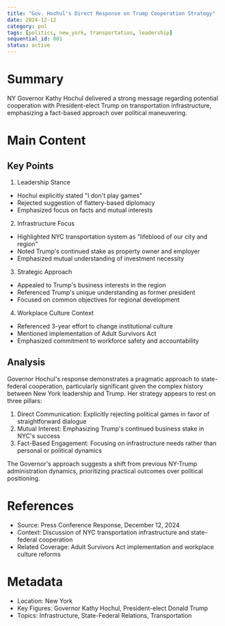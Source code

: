 ```yaml
---
title: "Gov. Hochul's Direct Response on Trump Cooperation Strategy"
date: 2024-12-12
category: pol
tags: [politics, new_york, transportation, leadership]
sequential_id: 001
status: active
---
```


# Summary
NY Governor Kathy Hochul delivered a strong message regarding potential cooperation with President-elect Trump on transportation infrastructure, emphasizing a fact-based approach over political maneuvering.

# Main Content

## Key Points

1. Leadership Stance
- Hochul explicitly stated "I don't play games"
- Rejected suggestion of flattery-based diplomacy
- Emphasized focus on facts and mutual interests

2. Infrastructure Focus
- Highlighted NYC transportation system as "lifeblood of our city and region"
- Noted Trump's continued stake as property owner and employer
- Emphasized mutual understanding of investment necessity

3. Strategic Approach
- Appealed to Trump's business interests in the region
- Referenced Trump's unique understanding as former president
- Focused on common objectives for regional development

4. Workplace Culture Context
- Referenced 3-year effort to change institutional culture
- Mentioned implementation of Adult Survivors Act
- Emphasized commitment to workforce safety and accountability

## Analysis

Governor Hochul's response demonstrates a pragmatic approach to state-federal cooperation, particularly significant given the complex history between New York leadership and Trump. Her strategy appears to rest on three pillars:

1. Direct Communication: Explicitly rejecting political games in favor of straightforward dialogue
2. Mutual Interest: Emphasizing Trump's continued business stake in NYC's success
3. Fact-Based Engagement: Focusing on infrastructure needs rather than personal or political dynamics

The Governor's approach suggests a shift from previous NY-Trump administration dynamics, prioritizing practical outcomes over political positioning.

# References
- Source: Press Conference Response, December 12, 2024
- Context: Discussion of NYC transportation infrastructure and state-federal cooperation
- Related Coverage: Adult Survivors Act implementation and workplace culture reforms

# Metadata
- Location: New York
- Key Figures: Governor Kathy Hochul, President-elect Donald Trump
- Topics: Infrastructure, State-Federal Relations, Transportation
